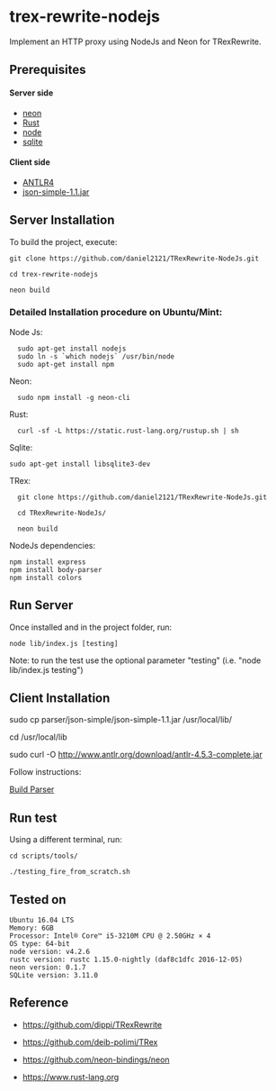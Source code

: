 # trex-rewrite-nodejs

Implement an HTTP proxy using NodeJs and Neon for TRexRewrite.

## Prerequisites

#### Server side
* [neon](https://github.com/neon-bindings/neon)
* [Rust](https://www.rust-lang.org)
* [node](https://nodejs.org)
* [sqlite]()

#### Client side
* [ANTLR4](https://github.com/antlr/antlr4/blob/master/doc/getting-started.md)
* [json-simple-1.1.jar](http://www.java2s.com/Code/JarDownload/json-simple/json-simple-1.1.jar.zip)


## Server Installation

To build the project, execute:
```
git clone https://github.com/daniel2121/TRexRewrite-NodeJs.git

cd trex-rewrite-nodejs

neon build
```

### Detailed Installation procedure on Ubuntu/Mint:
Node Js:
```
  sudo apt-get install nodejs
  sudo ln -s `which nodejs` /usr/bin/node
  sudo apt-get install npm
```
Neon:
```
  sudo npm install -g neon-cli
```

Rust:
```
  curl -sf -L https://static.rust-lang.org/rustup.sh | sh
```

Sqlite:
```
sudo apt-get install libsqlite3-dev
```

TRex:
```
  git clone https://github.com/daniel2121/TRexRewrite-NodeJs.git

  cd TRexRewrite-NodeJs/

  neon build
```

NodeJs dependencies:
```
npm install express
npm install body-parser
npm install colors
```

## Run Server
Once installed and in the project folder, run:
```
node lib/index.js [testing]
```
Note: to run the test use the optional parameter "testing" (i.e. "node lib/index.js testing")

## Client Installation

sudo cp parser/json-simple/json-simple-1.1.jar /usr/local/lib/

cd /usr/local/lib

sudo curl -O http://www.antlr.org/download/antlr-4.5.3-complete.jar


Follow instructions:

[Build Parser](https://github.com/daniel2121/TRexRewrite-NodeJs/blob/master/parser/readme.md)


## Run test
Using a different terminal, run:

```
cd scripts/tools/

./testing_fire_from_scratch.sh
```

## Tested on
```
Ubuntu 16.04 LTS
Memory: 6GB
Processor: Intel® Core™ i5-3210M CPU @ 2.50GHz × 4
OS type: 64-bit
node version: v4.2.6
rustc version: rustc 1.15.0-nightly (daf8c1dfc 2016-12-05)
neon version: 0.1.7
SQLite version: 3.11.0
```

## Reference

* https://github.com/dippi/TRexRewrite

* https://github.com/deib-polimi/TRex

* https://github.com/neon-bindings/neon

* https://www.rust-lang.org
